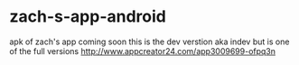 # zach-s-app-android
apk of zach's app coming soon
this is the dev verstion aka indev but is one of the full versions
http://www.appcreator24.com/app3009699-ofpq3n

